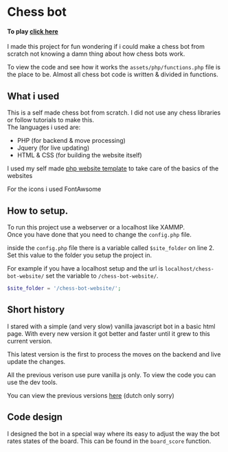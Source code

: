 # Chess bot

#### To play [click here](http://schaken.sanderbrilman.nl/versions/en/)

I made this project for fun wondering if i could make a chess bot from scratch not knowing a damn thing about how chess bots work.<br>

To view the code and see how it works the `assets/php/functions.php` file is the place to be. Almost all chess bot code is written & divided in functions.

## What i used

This is a self made chess bot from scratch. I did not use any chess libraries or follow tutorials to make this. 
<br>
The languages i used are:
- PHP (for backend & move processing)
- Jquery (for live updating)
- HTML & CSS (for building the website itself)

I used my self made [php website template](https://github.com/Sander-Brilman/php-website-template) to take care of the basics of the websites


For the icons i used FontAwsome

## How to setup.

To run this project use a webserver or a localhost like XAMMP.<br>
Once you have done that you need to change the `config.php` file.

inside the `config.php` file there is a variable called `$site_folder` on line 2. Set this value to the folder you setup the project in.<br>

For example if you have a localhost setup and the url is `localhost/chess-bot-website/` set the variable to `/chess-bot-website/`.<br>
```php
$site_folder = '/chess-bot-website/';
```


## Short history

I stared with a simple (and very slow) vanilla javascript bot in a basic html page. With every new version it got better and faster until it grew to this current version.<br>

This latest version is the first to process the moves on the backend and live update the changes.<br>




All the previous verison use pure vanilla js only. To view the code you can use the dev tools.
<br>

You can view the previous versions [here](http://schaken.sanderbrilman.nl/index.php?version-select=true) (dutch only sorry)

## **Code design**

I designed the bot in a special way where its easy to adjust the way the bot rates states of the board. This can be found in the `board_score` function.